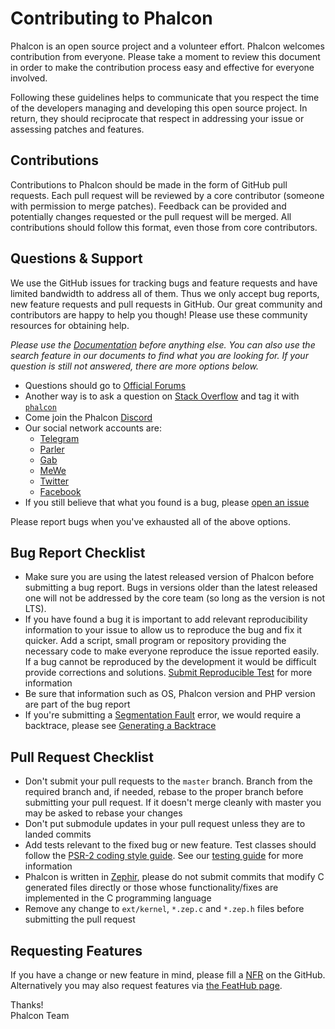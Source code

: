 # Contributing to Phalcon

Phalcon is an open source project and a volunteer effort. Phalcon welcomes contribution from everyone. Please take a moment to review this document in order to make the contribution process easy and effective for everyone involved.

Following these guidelines helps to communicate that you respect the time of the developers managing and developing this open source project. In return, they should reciprocate that respect in addressing your issue or assessing patches and features.

## Contributions

Contributions to Phalcon should be made in the form of GitHub pull requests. Each pull request will be reviewed by a core contributor (someone with permission to merge patches). Feedback can be provided and potentially changes requested or the pull request will be merged. All contributions should
follow this format, even those from core contributors.

## Questions & Support

We use the GitHub issues for tracking bugs and feature requests and have limited bandwidth to address all of them. Thus we only accept bug reports, new feature requests and pull requests in GitHub. Our great community and contributors are happy to help you though! Please use these community resources for obtaining help.

_Please use the [Documentation](https://phalcon.link/docs) before anything else. You can also use the search feature in our documents to find what you are looking for. If your question is still not answered, there are more options below._

* Questions should go to [Official Forums](https://phalcon.link/forum)
* Another way is to ask a question on [Stack Overflow](https://stackoverflow.com/) and tag it with
  [`phalcon`](https://stackoverflow.com/questions/tagged/phalcon)
* Come join the Phalcon [Discord](https://phalcon.link/discord)
* Our social network accounts are:
  * [Telegram](https://phalcon.link/telegram)
  * [Parler](https://phalcon.link/parler)
  * [Gab](https://phalcon.link/gab)
  * [MeWe](https://phalcon.link/mewe)
  * [Twitter](https://phalcon.link/t)
  * [Facebook](https://phalcon.link/fb)
* If you still believe that what you found is a bug, please
  [open an issue](https://github.com/phalcon/cphalcon/issues/new)

Please report bugs when you've exhausted all of the above options.

## Bug Report Checklist

* Make sure you are using the latest released version of Phalcon before submitting a bug report. Bugs in versions older than the latest released one will not be addressed by the core team (so long as the version is not LTS).
* If you have found a bug it is important to add relevant reproducibility information to your issue to allow us to reproduce the bug and fix it quicker. Add a script, small program or repository providing the necessary code to make everyone reproduce the issue reported easily. If a bug cannot be reproduced by the development it would be difficult provide corrections and solutions. [Submit Reproducible Test](https://docs.phalconphp.com/en/latest/reproducible-tests) for more information
* Be sure that information such as OS, Phalcon version and PHP version are part of the bug report
* If you're submitting a [Segmentation Fault](https://en.wikipedia.org/wiki/Segmentation_fault) error, we would require a backtrace, please see [Generating a Backtrace](https://docs.phalconphp.com/en/latest/generating-backtrace)

## Pull Request Checklist

* Don't submit your pull requests to the `master` branch. Branch from the required branch and, if needed, rebase to the proper branch before submitting your pull request. If it doesn't merge cleanly with master you may be asked to rebase your changes
* Don't put submodule updates in your pull request unless they are to landed commits 
* Add tests relevant to the fixed bug or new feature. Test classes should follow the [PSR-2 coding style guide](https://github.com/php-fig/fig-standards/blob/master/accepted/PSR-2-coding-style-guide.md). See our [testing guide](https://github.com/phalcon/cphalcon/blob/master/tests/README.md) for more information
* Phalcon is written in [Zephir](https://zephir-lang.com/), please do not submit commits that modify C generated files directly or those whose functionality/fixes are implemented in the C programming language
* Remove any change to `ext/kernel`, `*.zep.c` and `*.zep.h` files before submitting the pull request

## Requesting Features

If you have a change or new feature in mind, please fill a [NFR](https://docs.phalconphp.com/en/latest/new-feature-request) on the GitHub. Alternatively you may also request features via [the FeatHub page](https://feathub.com/phalcon/cphalcon).


Thanks! <br />
Phalcon Team
